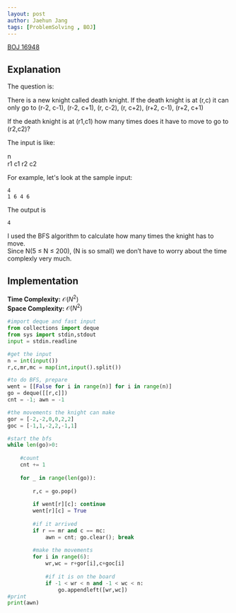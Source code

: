 ```yaml
---
layout: post
author: Jaehun Jang
tags: [ProblemSolving , BOJ]
---
```


[BOJ 16948](https://www.acmicpc.net/problem/16948)
    

## Explanation
The question is:

There is a new knight called death knight.
If the death knight is at (r,c) it can only go to 
(r-2, c-1), (r-2, c+1), (r, c-2), (r, c+2), (r+2, c-1), (r+2, c+1)

If the death knight is at (r1,c1) 
how many times does it have to move to go to (r2,c2)?

The input is like: 

n\
r1 c1 r2 c2

For example, let's look at the sample input:

```
4
1 6 4 6
```

The output is 
```
4
```


I used the BFS algorithm to calculate how many times the knight has to move.\
Since N(5 ≤ N ≤ 200), (N is so small) we don’t have to worry about the time complexly very much.

## Implementation

**Time Complexity:** $\mathcal{O}(N ^ 2)$ \
**Space Complexity:** $\mathcal{O}(N ^ 2)$

```py
#import deque and fast input
from collections import deque
from sys import stdin,stdout
input = stdin.readline

#get the input
n = int(input())
r,c,mr,mc = map(int,input().split())

#to do BFS, prepare
went = [[False for i in range(n)] for i in range(n)]
go = deque([[r,c]])
cnt = -1; awn = -1

#the movements the knight can make
gor = [-2,-2,0,0,2,2]
goc = [-1,1,-2,2,-1,1]

#start the bfs
while len(go)>0:
    
    #count
    cnt += 1
    
    for _ in range(len(go)):
        
        r,c = go.pop()
       
        if went[r][c]: continue
        went[r][c] = True
       
        #if it arrived
        if r == mr and c == mc:
            awn = cnt; go.clear(); break
        
        #make the movements
        for i in range(6):
            wr,wc = r+gor[i],c+goc[i]
            
            #if it is on the board
            if -1 < wr < n and -1 < wc < n:
                go.appendleft([wr,wc])
#print
print(awn)
```

